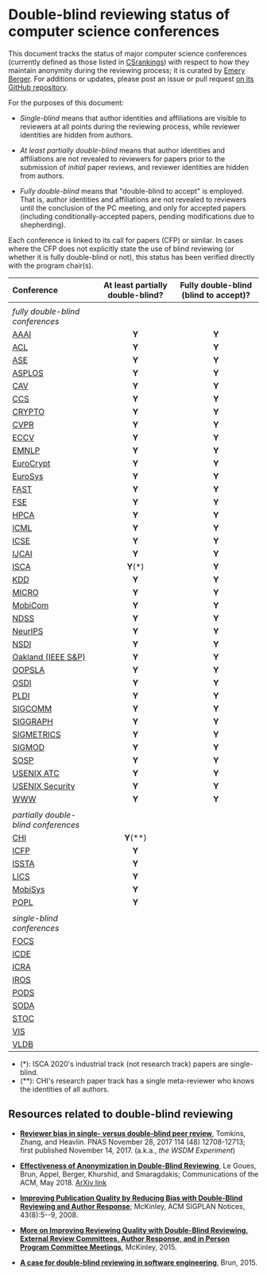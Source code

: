 # Double-blind reviewing status of computer science conferences

This document tracks the status of major computer science conferences
(currently defined as those listed in [CSrankings](http://csrankings.org)) with
respect to how they maintain anonymity during the reviewing process;
it is curated by [Emery Berger](https://emeryberger.com). For additions or updates,
please post an issue or pull request [on its GitHub repository](https://github.com/double-blind-reviewing/double-blind-reviewing.github.io).

For the purposes of this document:

* _Single-blind_ means that author identities and affiliations are visible
to reviewers at all points during the reviewing process, while reviewer identities
are hidden from authors.

* _At least partially double-blind_ means that author identities and
affiliations are not revealed to reviewers for papers prior to the submission of
_initial_ paper reviews, and reviewer identities are hidden from authors.

* _Fully double-blind_ means that "double-blind to accept" is
employed. That is, author identities and affiliations are not
revealed to reviewers until the conclusion of the PC meeting, and
only for accepted papers (including conditionally-accepted papers,
pending modifications due to shepherding).

Each conference is linked to its call for papers (CFP) or similar.
In cases where the CFP does not explicitly state the use of blind
reviewing (or whether it is fully double-blind or not), this status has
been verified directly with the program chair(s).

| Conference | At least partially double-blind? | Fully double-blind (blind to accept)? |
| :--        | :--:      | :--:    |
|            |           |         |
| _fully double-blind conferences_ |
| [AAAI](https://aaai.org/Conferences/AAAI-20/aaai20call/)       | **Y**     | **Y** |
| [ACL](https://acl2020.org/calls/papers/)        | **Y**     | **Y** |
| [ASE](https://conf.researchr.org/track/ase-2020/ase-2020-papers)        | **Y**     | **Y** |
| [ASPLOS](https://asplos-conference.org/submissions/)     | **Y**     | **Y** |
| [CAV](http://i-cav.org/2020/call-for-papers/)        | **Y**     | **Y** |
| [CCS](https://www.sigsac.org/ccs/CCS2020/call-for-papers.html)        | **Y**     | **Y** |
| [CRYPTO](https://crypto.iacr.org/2020/callforpapers.html)     | **Y**     | **Y** |
| [CVPR](http://cvpr2020.thecvf.com/submission/main-conference/author-guidelines#call-for-papers)       | **Y**     | **Y** |
| [ECCV](https://eccv2020.eu/author-instructions/)       | **Y**     | **Y** |
| [EMNLP](https://2020.emnlp.org/call-for-papers)      | **Y**     | **Y** |
| [EuroCrypt](https://eurocrypt.iacr.org/2020/callforpapers.html)      | **Y**     | **Y** |
| [EuroSys](https://www.eurosys2020.org/call-for-papers/)    | **Y**     | **Y** |
| [FAST](https://www.usenix.org/conference/fast20/call-for-papers)       | **Y**     | **Y** |
| [FSE](https://2020.esec-fse.org/track/fse-2020-papers)        | **Y**     | **Y** |
| [HPCA](https://www.hpca-conf.org/2020/calls/)       | **Y**     | **Y** |
| [ICML](https://icml.cc/Conferences/2020/CallForPapers)       | **Y**     | **Y** |
| [ICSE](https://conf.researchr.org/track/icse-2020/icse-2020-papers#Submitting-to-ICSE-Q-A)       | **Y**     | **Y** |
| [IJCAI](https://ijcai20.org/call-for-papers.html)      | **Y**     | **Y** |
| [ISCA](https://www.iscaconf.org/isca2020/submit/guidelines.html)       | **Y**(*)  | **Y** |
| [KDD](https://www.kdd.org/kdd2020/calls/view/kdd-2020-call-for-research-papers)        | **Y**     | **Y** |
| [MICRO](https://www.microarch.org/micro52/submit/guidelines.html)      | **Y**     | **Y** |
| [MobiCom](https://sigmobile.org/mobicom/2020/)    | **Y**     | **Y** |
| [NDSS](https://www.ndss-symposium.org/ndss2020/call-for-papers/)       | **Y**     | **Y** |
| [NeurIPS](https://nips.cc/Conferences/2019/CallForPapers)    | **Y**     | **Y** |
| [NSDI](https://www.usenix.org/conference/nsdi20/call-for-papers)       | **Y**     | **Y** |
| [Oakland (IEEE S&P)](https://www.ieee-security.org/TC/SP2020/cfpapers.html)     | **Y** | **Y** |
| [OOPSLA](https://2020.splashcon.org/track/splash-2020-oopsla#Call-for-Papers)     | **Y**     | **Y** |
| [OSDI](https://www.usenix.org/conference/osdi20/call-for-papers)       | **Y**     | **Y** |
| [PLDI](https://pldi20.sigplan.org/track/pldi-2020-papers#FAQ-on-Double-Blind-Reviewing)       | **Y**     | **Y** | 
| [SIGCOMM](https://conferences.sigcomm.org/sigcomm/2020/submission.html) | **Y**     | **Y** |
| [SIGGRAPH](https://s2020.siggraph.org/submissions/technical-papers-submissions/technical-papers-submissions-faq/)   | **Y**     | **Y** | 
| [SIGMETRICS](https://www.sigmetrics.org/sigmetrics2020/call_for_papers.html) | **Y**     | **Y** |
| [SIGMOD](https://sigmod2020.org/calls_papers_sigmod_research.shtml)     | **Y**     | **Y** |
| [SOSP](https://sosp19.rcs.uwaterloo.ca/cfp.html)       | **Y**     | **Y** |
| [USENIX ATC](https://www.usenix.org/conference/atc20/call-for-papers ) | **Y**     | **Y** |
| [USENIX Security](https://www.usenix.org/sites/default/files/sec20_cfp_101519.pdf) | **Y**     | **Y** |
| [WWW](https://www2020.thewebconf.org/call-for-contributions#instructions)        | **Y**     | **Y** |
|            |           |       |
| _partially double-blind conferences_ | | |
| [CHI](https://chi2020.acm.org/authors/papers/chi-anonymisation-policy/)        | **Y**(**)  | |
| [ICFP](https://conf.researchr.org/track/icfp-2020/icfp-2020-papers#Call-for-Papers)       | **Y**     |       |
| [ISSTA]( https://conf.researchr.org/track/issta-2020/issta-2020-papers#Double-Blind-Reviewing)      | **Y**     |       |
| [LICS](https://lics.siglog.org/lics20/cfp.php)       | **Y**     |       |
| [MobiSys](https://www.sigmobile.org/mobisys/2020/cfp/)    | **Y**     |       |
| [POPL](https://popl20.sigplan.org/track/POPL-2020-Research-Papers#POPL-2020-Call-for-Papers)       | **Y**     |       |
|            |           |       |
| _single-blind conferences_ | | |
| [FOCS](http://focs2019.cs.jhu.edu/cfp/)       |           |       |
| [ICDE](https://www.utdallas.edu/icde/call.html)       |           |       |
| [ICRA](https://www.icra2020.org/call-for-papers)       |           |       |
| [IROS](http://www.iros2020.org/2submission/CallforPapers.html)       |           |       |
| [PODS](https://sigmod2020.org/calls_papers_pods_research.shtml)       |           |       |
| [SODA](https://www.siam.org/conferences/cm/submissions-and-deadlines/soda20-submissions-deadlines)       |           |       |
| [STOC](http://acm-stoc.org/stoc2020/STOC-2020-cfp.pdf)       |           |       |
| [VIS](http://ieeevis.org/year/2020/info/call-participation/paper-submission-guidelines#anonymization) | | |
| [VLDB](https://vldb2020.org/submission-guidelines.html)       |           |       |

  * (*): ISCA 2020's industrial track (not research track) papers are single-blind.
  * (**): CHI's research paper track has a single meta-reviewer who knows the identities of all authors.

## Resources related to double-blind reviewing

* [**Reviewer bias in single- versus double-blind peer review**](https://www.pnas.org/content/114/48/12708), Tomkins, Zhang, and Heavlin. PNAS November 28, 2017 114 (48) 12708-12713; first published November 14, 2017. (a.k.a., _the WSDM Experiment_)

* [**Effectiveness of Anonymization in Double-Blind Reviewing**](https://dl.acm.org/doi/10.1145/3208157), Le Goues, Brun, Appel, Berger, Khurshid, and Smaragdakis; Communications of the ACM, May 2018. [ArXiv link](https://arxiv.org/abs/1709.01609)

* [**Improving Publication Quality by Reducing Bias with Double-Blind Reviewing and Author Response**](http://www.cs.utexas.edu/users/mckinley/papers/blind-2008.pdf); McKinley, ACM SIGPLAN Notices, 43(8):5--9, 2008.

* [**More on Improving Reviewing Quality with Double-Blind Reviewing, External Review Committees, Author Response, and in Person Program Committee Meetings**](http://www.cs.utexas.edu/users/mckinley/notes/blind.html), McKinley, 2015.

* [**A case for double-blind reviewing in software engineering**](https://people.cs.umass.edu/~brun/doubleblind.html), Brun, 2015.
